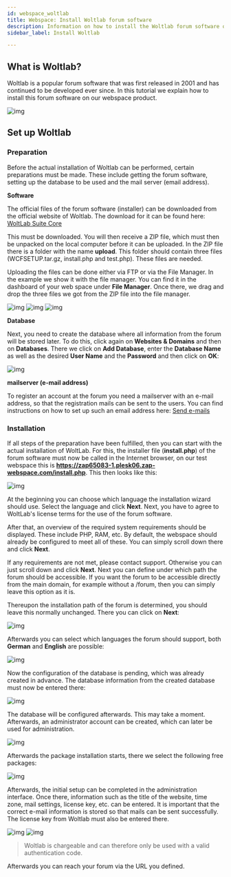 ```yaml
---
id: webspace_woltlab
title: Webspace: Install Woltlab forum software
description: Information on how to install the Woltlab forum software on your webspace from ZAP-Hosting - ZAP-Hosting.com documentation
sidebar_label: Install Woltlab

---
```



## What is Woltlab?

Woltlab is a popular forum software that was first released in 2001 and has continued to be developed ever since. In this tutorial we explain how to install this forum software on our webspace product. 

![img](https://screensaver01.zap-hosting.com/index.php/s/yzDHFJ4ELHBSEYf/preview)



## Set up Woltlab

### Preparation

Before the actual installation of Woltlab can be performed, certain preparations must be made. These include getting the forum software, setting up the database to be used and the mail server (email address).



**Software**

The official files of the forum software (installer) can be downloaded from the official website of Woltlab. The download for it can be found here: [WoltLab Suite Core](https://www.woltlab.com/woltlab-suite-download/)

This must be downloaded. You will then receive a ZIP file, which must then be unpacked on the local computer before it can be uploaded. In the ZIP file there is a folder with the name **upload**. This folder should contain three files (WCFSETUP.tar.gz, install.php and test.php). These files are needed.

Uploading the files can be done either via FTP or via the File Manager. In the example we show it with the file manager. You can find it in the dashboard of your web space under **File Manager**. Once there, we drag and drop the three files we got from the ZIP file into the file manager. 

![img](https://screensaver01.zap-hosting.com/index.php/s/RTqRZWrRKcDCrdr/preview)
![img](https://screensaver01.zap-hosting.com/index.php/s/B7CiGrHxSJocyKz/preview)
![img](https://screensaver01.zap-hosting.com/index.php/s/yCrPoCtYksiRo5y/preview)

**Database**

Next, you need to create the database where all information from the forum will be stored later. To do this, click again on **Websites & Domains** and then on **Databases**. There we click on **Add Database**, enter the **Database Name** as well as the desired **User Name** and the **Password** and then click on **OK**: 

![img](https://screensaver01.zap-hosting.com/index.php/s/oDMpf3csBinesbg/preview)


**mailserver (e-mail address)**

To register an account at the forum you need a mailserver with an e-mail address, so that the registration mails can be sent to the users. You can find instructions on how to set up such an email address here: [Send e-mails](https://zap-hosting.com/guides/docs/de/webspace_plesk_sendmail/)



### Installation

If all steps of the preparation have been fulfilled, then you can start with the actual installation of WoltLab. For this, the installer file (**install.php**) of the forum software must now be called in the Internet browser, on our test webspace this is **https://zap65083-1.plesk06.zap-webspace.com/install.php**. This then looks like this: 

![img](https://screensaver01.zap-hosting.com/index.php/s/34nRCqp4p2pGm94/preview)


At the beginning you can choose which language the installation wizard should use. Select the language and click **Next**. Next, you have to agree to WoltLab's license terms for the use of the forum software. 

After that, an overview of the required system requirements should be displayed. These include PHP, RAM, etc. By default, the webspace should already be configured to meet all of these. You can simply scroll down there and click **Next**.

If any requirements are not met, please contact support. Otherwise you can just scroll down and click **Next**. Next you can define under which path the forum should be accessible. If you want the forum to be accessible directly from the main domain, for example without a /forum, then you can simply leave this option as it is. 



Thereupon the installation path of the forum is determined, you should leave this normally unchanged. There you can click on **Next**:

![img](https://screensaver01.zap-hosting.com/index.php/s/5N4NMcxk7prZ5tz/preview)


Afterwards you can select which languages the forum should support, both **German** and **English** are possible:

![img](https://screensaver01.zap-hosting.com/index.php/s/YskWZYKYRQojW3t/preview)


Now the configuration of the database is pending, which was already created in advance. The database information from the created database must now be entered there: 



![img](https://screensaver01.zap-hosting.com/index.php/s/pRmpkE8YNfCM8pp/preview)



The database will be configured afterwards. This may take a moment. Afterwards, an administrator account can be created, which can later be used for administration. 

![img](https://screensaver01.zap-hosting.com/index.php/s/Ny9otpLiw5Tem5S/preview)

Afterwards the package installation starts, there we select the following free packages: 

![img](https://screensaver01.zap-hosting.com/index.php/s/Re3ayfttgqWsBfB/preview)

Afterwards, the initial setup can be completed in the administration interface. Once there, information such as the title of the website, time zone, mail settings, license key, etc. can be entered. It is important that the correct e-mail information is stored so that mails can be sent successfully. The license key from Woltlab must also be entered there.

![img](https://screensaver01.zap-hosting.com/index.php/s/WoB7fmxCAbC8Sfg/preview)
![img](https://screensaver01.zap-hosting.com/index.php/s/H3Y7gwZ9MqmBx9w/preview)

> Woltlab is chargeable and can therefore only be used with a valid authentication code. 


 Afterwards you can reach your forum via the URL you defined.
